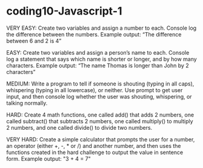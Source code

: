 # coding10-Javascript-1
VERY EASY: Create two variables and assign a number to each. Console log the difference between the numbers. Example output: “The difference between 6 and 2 is 4”

EASY: Create two variables and assign a person’s name to each. Console log a statement that says which name is shorter or longer, and by how many characters.                                                       Example output: “The name Thomas is longer than John by 2 characters”

MEDIUM: Write a program to tell if someone is shouting (typing in all caps), whispering (typing in all lowercase), or neither. Use prompt to get user input, and then console log whether the user was shouting, whispering, or talking normally.

HARD: Create 4 math functions, one called add() that adds 2 numbers, one called subtract() that subtracts 2 numbers, one called multiply() to multiply 2 numbers, and one called divide() to divide two numbers.

VERY HARD: Create a simple calculator that prompts the user for a number, an operator (either +, -, * or /) and another number, and then uses the functions created in the hard challenge to output the value in sentence form. Example output: "3 + 4 = 7"


